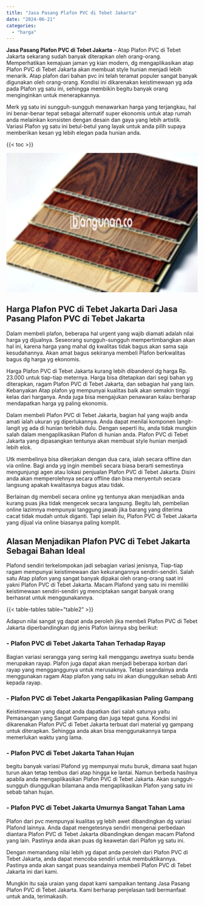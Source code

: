 ```yaml
---
title: "Jasa Pasang Plafon PVC di Tebet Jakarta"
date: "2024-06-21"
categories: 
  - "harga"
---
```


**Jasa Pasang Plafon PVC di Tebet Jakarta** – Atap Plafon PVC di Tebet Jakarta sekarang sudah banyak diterapkan oleh orang-orang. Memperhatikan kemajuan jaman yg kian modern, dg mengaplikasikan atap Plafon PVC di Tebet Jakarta akan membuat style hunian menjadi lebih menarik. Atap plafon dari bahan pvc ini telah teramat populer sangat banyak digunakan oleh orang-orang. Kondisi ini dikarenakan keistimewaan yg ada pada Plafon yg satu ini, sehingga membikin begitu banyak orang menginginkan untuk menerapkannya.

Merk yg satu ini sungguh-sungguh menawarkan harga yang terjangkau, hal ini benar-benar tepat sebagai alternatif super ekonomis untuk atap rumah anda melainkan konsisten dengan desain dan gaya yang lebih artistik. Variasi Plafon yg satu ini betul-betul yang layak untuk anda pilih supaya memberikan kesan yg lebih elegan pada hunian anda.

{{< toc >}}

![Jasa Pasang Plafon PVC di Tebet Jakarta](/images/flafond-pvc-murah04.png)

## Harga Plafon PVC di Tebet Jakarta Dari Jasa Pasang Plafon PVC di Tebet Jakarta

Dalam membeli plafon, beberapa hal urgent yang wajib diamati adalah nilai harga yg dijualnya. Seseorang sungguh-sungguh mempertimbangkan akan hal ini, karena harga yang mahal dg kwalitas tidak bagus akan sama saja kesudahannya. Akan amat bagus sekiranya membeli Plafon berkwalitas bagus dg harga yg ekonomis.

Harga Plafon PVC di Tebet Jakarta kurang lebih dibanderol dg harga Rp. 23.000 untuk tiap-tiap meternya. Harga bisa ditetapkan dari segi bahan yg diterapkan, ragam Plafon PVC di Tebet Jakarta, dan sebagian hal yang lain. Kebanyakan Atap plafon yg mempunyai kualitas baik akan semakin tinggi kelas dari harganya. Anda juga bisa mengajukan penawaran kalau berharap mendapatkan harga yg paling ekonomis.

Dalam membeli Plafon PVC di Tebet Jakarta, bagian hal yang wajib anda amati ialah ukuran yg diperlukannya. Anda dapat menilai komponen langit-langit yg ada di hunian terlebih dulu. Dengan seperti itu, anda tidak mungkin salah dalam mengaplikasikan Plafon di hunian anda. Plafon PVC di Tebet Jakarta yang dipasangkan tentunya akan membuat style hunian menjadi lebih elok.

Utk membelinya bisa dikerjakan dengan dua cara, ialah secara offline dan via online. Bagi anda yg ingin membeli secara biasa berarti semestinya mengunjungi agen atau lokasi penjualan Plafon PVC di Tebet Jakarta. Disini anda akan memperolehnya secara offline dan bisa menyentuh secara langsung apakah kwalitasnya bagus atau tidak.

Berlainan dg membeli secara online yg tentunya akan menjadikan anda kurang puas jika tidak mengecek secara langsung. Begitu lah, pembelian online lazimnya mempunyai tanggung jawab jika barang yang diterima cacat tidak mudah untuk diganti. Tapi selain itu, Plafon PVC di Tebet Jakarta yang dijual via online biasanya paling komplit.

## Alasan Menjadikan Plafon PVC di Tebet Jakarta Sebagai Bahan Ideal

Plafond sendiri terkelompokan jadi sebagian variasi jenisnya, Tiap-tiap ragam mempunyai keistimewaan dan kekurangannya sendiri-sendiri. Salah satu Atap plafon yang sangat banyak dipakai oleh orang-orang saat ini yakni Plafon PVC di Tebet Jakarta. Macam Plafond yang satu ini memiliki keistimewaan sendiri-sendiri yg menciptakan sangat banyak orang berhasrat untuk menggunakannya.

{{< table-tables table="table2" >}}

Adapun nilai sangat yg dapat anda peroleh jika membeli Plafon PVC di Tebet Jakarta diperbandingkan dg jenis Plafon lainnya sbg berikut:

### \- Plafon PVC di Tebet Jakarta Tahan Terhadap Rayap

Bagian variasi serangga yang sering kali menggangu awetnya suatu benda merupakan rayap. Plafon juga dapat akan menjadi beberapa korban dari rayap yang mengganggunya untuk merusaknya. Tetapi seandainya anda menggunakan ragam Atap plafon yang satu ini akan diunggulkan sebab Anti kepada rayap.

### \- Plafon PVC di Tebet Jakarta Pengaplikasian Paling Gampang

Keistimewaan yang dapat anda dapatkan dari salah satunya yaitu Pemasangan yang Sangat Gampang dan juga tepat guna. Kondisi ini dikarenakan Plafon PVC di Tebet Jakarta terbuat dari material yg gampang untuk diterapkan. Sehingga anda akan bisa menggunakannya tanpa memerlukan waktu yang lama.

### \- Plafon PVC di Tebet Jakarta Tahan Hujan

begitu banyak variasi Plafond yg mempunyai mutu buruk, dimana saat hujan turun akan tetap tembus dari atap hingga ke lantai. Namun berbeda hasilnya apabila anda mengaplikasikan Plafon PVC di Tebet Jakarta. Akan sungguh-sungguh diunggulkan bilamana anda mengaplikasikan Plafon yang satu ini sebab tahan hujan.

### \- Plafon PVC di Tebet Jakarta Umurnya Sangat Tahan Lama

Plafon dari pvc mempunyai kualitas yg lebih awet dibandingkan dg variasi Plafond lainnya. Anda dapat mengetesnya sendiri mengenai perbedaan diantara Plafon PVC di Tebet Jakarta dibandingkan dengan macam Plafond yang lain. Pastinya anda akan puas dg keawetan dari Plafon yg satu ini.

Dengan memandang nilai lebih yg dapat anda peroleh dari Plafon PVC di Tebet Jakarta, anda dapat mencoba sendiri untuk membuktikannya. Pastinya anda akan sangat puas seandainya membeli Plafon PVC di Tebet Jakarta ini dari kami.

Mungkin itu saja uraian yang dapat kami sampaikan tentang Jasa Pasang Plafon PVC di Tebet Jakarta. Kami berharap penjelasan tadi bermanfaat untuk anda, terimakasih.
